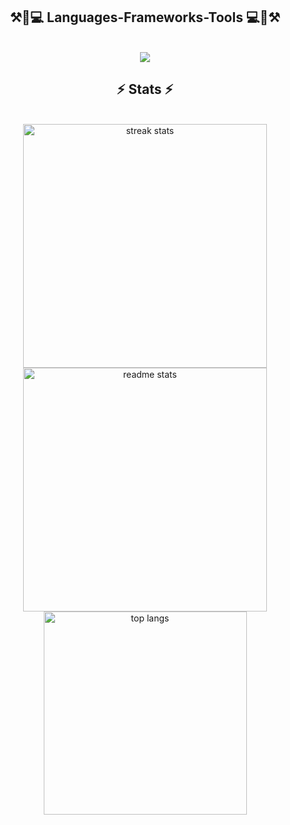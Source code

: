 <h2 align="center">⚒️🔧💻 Languages-Frameworks-Tools 💻🔧⚒️</h2>
<br/>
<div align="center">
    <img src="https://skillicons.dev/icons?i=c,cpp,git,html,css,vscode,github" />
</div>

<h2 align="center">⚡ Stats ⚡</h2>
<br>
<div align=center>
  <img width=390 src="https://github-readme-streak-stats-zeynepsturan.vercel.app/?user=zeynepsturan&count_private=true&theme=react&border_radius=10" alt="streak stats"/>
  <img width=390 src="https://github-readme-stats-zeynepsturan.vercel.app/api?username=zeynepsturan&count_private=true&show_icons=true&theme=react&rank_icon=github&border_radius=10" alt="readme stats" />
  <br/>
  <img width=325 align="center" src="https://github-readme-stats-zeynepsturan.vercel.app/api/top-langs/?username=salesp07&hide=HTML&langs_count=8&layout=compact&theme=react&border_radius=10&size_weight=0.5&count_weight=0.5&exclude_repo=github-readme-stats" alt="top langs" />
</div>
